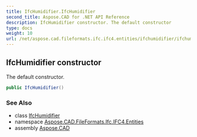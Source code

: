 ```yaml
---
title: IfcHumidifier.IfcHumidifier
second_title: Aspose.CAD for .NET API Reference
description: IfcHumidifier constructor. The default constructor
type: docs
weight: 10
url: /net/aspose.cad.fileformats.ifc.ifc4.entities/ifchumidifier/ifchumidifier/
---
```

## IfcHumidifier constructor

The default constructor.

```csharp
public IfcHumidifier()
```

### See Also

* class [IfcHumidifier](../)
* namespace [Aspose.CAD.FileFormats.Ifc.IFC4.Entities](../../ifchumidifier/)
* assembly [Aspose.CAD](../../../)


